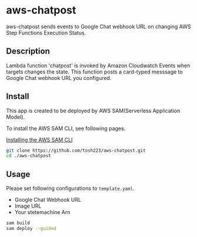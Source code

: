 # aws-chatpost

aws-chatpost sends events to Google Chat webhook URL on changing AWS Step Functions Execution Status.

## Description

Lambda function 'chatpost' is invoked by Amazon Cloudwatch Events when targets changes the state.
This function posts a card-typed messsage to Google Chat webhook URL you configured.

## Install

This app is created to be deployed by AWS SAM(Serverless Application Model).

To install the AWS SAM CLI, see following pages.

[Installing the AWS SAM CLI](https://docs.aws.amazon.com/serverless-application-model/latest/developerguide/serverless-sam-cli-install.html)

```bash
git clone https://github.com/tosh223/aws-chatpost.git
cd ./aws-chatpost
```

## Usage

Please set following configurations to ```template.yaml```.

- Google Chat Webhook URL
- Image URL
- Your stetemachine Arn

```bash
sam build
sam deploy --guided
```
